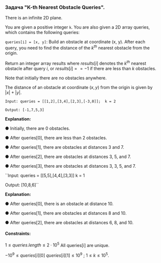 ### Задача "K-th Nearest Obstacle Queries".

There is an infinite 2D plane.

You are given a positive integer `k`. You are also given a 2D array queries, which contains the following queries:

`queries[i] = [x, y]`: Build an obstacle at coordinate (x, y).
After each query, you need to find the distance of the $k^{th}$ nearest obstacle from the origin.

Return an integer array results where $results[i]$ denotes the $k^{th}$ nearest obstacle after query $i$, or $results[i] == -1$ if there are less than $k$ obstacles.

Note that initially there are no obstacles anywhere.

The distance of an obstacle at coordinate $(x, y)$ from the origin is given by $|x| + |y|$.

 
``Input: queries = [[1,2],[3,4],[2,3],[-3,0]]; 
k = 2``

``Output: [-1,7,5,3]``

**Explanation:**

● Initially, there are 0 obstacles.

● After queries[0], there are less than 2 obstacles.

● After queries[1], there are obstacles at distances 3 and 7.

● After queries[2], there are obstacles at distances 3, 5, and 7.

● After queries[3], there are obstacles at distances 3, 3, 5, and 7.

``Input: queries = [[5,5],[4,4],[3,3]]
k = 1

Output: [10,8,6]``

**Explanation:**

● After queries[0], there is an obstacle at distance 10.

● After queries[1], there are obstacles at distances 8 and 10.

● After queries[2], there are obstacles at distances 6, 8, and 10.
 

#### **Constraints:**

$1 \leq queries.length \leq 2 \cdot 10^{5}$
All queries[i] are unique.

$-10^{9} \leq queries[i][0]\text{ } queries[i][1] \leq 10^{9}\text{ ; }$
$1 \leq k \leq 10^{5}.$



